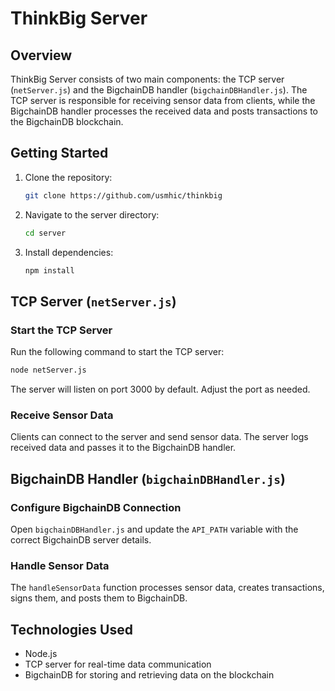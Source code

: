 # ThinkBig Server

## Overview

ThinkBig Server consists of two main components: the TCP server (`netServer.js`) and the BigchainDB handler (`bigchainDBHandler.js`). The TCP server is responsible for receiving sensor data from clients, while the BigchainDB handler processes the received data and posts transactions to the BigchainDB blockchain.

## Getting Started

1. Clone the repository:

   ```bash
   git clone https://github.com/usmhic/thinkbig
   ```

2. Navigate to the server directory:

   ```bash
   cd server
   ```

3. Install dependencies:

   ```bash
   npm install
   ```

## TCP Server (`netServer.js`)

### Start the TCP Server

Run the following command to start the TCP server:

```bash
node netServer.js
```

The server will listen on port 3000 by default. Adjust the port as needed.

### Receive Sensor Data

Clients can connect to the server and send sensor data. The server logs received data and passes it to the BigchainDB handler.

## BigchainDB Handler (`bigchainDBHandler.js`)

### Configure BigchainDB Connection

Open `bigchainDBHandler.js` and update the `API_PATH` variable with the correct BigchainDB server details.

### Handle Sensor Data

The `handleSensorData` function processes sensor data, creates transactions, signs them, and posts them to BigchainDB.

## Technologies Used

- Node.js
- TCP server for real-time data communication
- BigchainDB for storing and retrieving data on the blockchain
